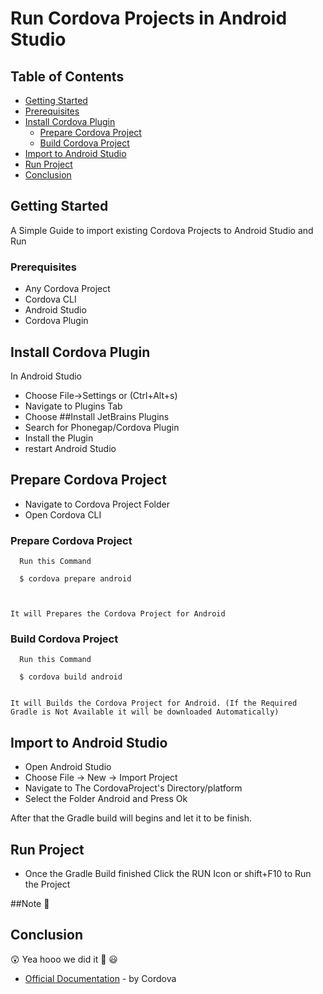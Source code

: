 # Run Cordova Projects in Android Studio

## Table of Contents
  * [Getting Started](#getting-started)
  * [Prerequisites](#prerequisites)
  * [Install Cordova Plugin](#install-cordova-plugin)
      * [Prepare Cordova Project](#prepare-Cordova-Project)
      * [Build Cordova Project](#build-cordova-project)
  * [Import to Android Studio](#import-to-android-studio)
  * [Run Project](#run-project)
  * [Conclusion](#conclusion)

## Getting Started               
  
  A Simple Guide to import existing Cordova Projects to Android Studio and Run 

### Prerequisites

* Any Cordova Project
* Cordova CLI
* Android Studio
* Cordova Plugin

## Install Cordova Plugin

In Android Studio 

   * Choose File->Settings or (Ctrl+Alt+s) 
   * Navigate to Plugins Tab
   * Choose ##Install JetBrains Plugins
   * Search for Phonegap/Cordova Plugin
   * Install the Plugin
   * restart Android Studio

## Prepare Cordova Project
   
   * Navigate to Cordova Project Folder
   * Open Cordova CLI
   
   ### Prepare Cordova Project

      Run this Command 
  
      $ cordova prepare android
    
      
   
    It will Prepares the Cordova Project for Android

   
   ### Build Cordova Project

      Run this Command 

      $ cordova build android
     

    It will Builds the Cordova Project for Android. (If the Required Gradle is Not Available it will be downloaded Automatically)


## Import to Android Studio

   * Open Android Studio
   * Choose File -> New -> Import Project
   * Navigate to The CordovaProject's Directory/platform
   * Select the Folder Android and Press Ok

   After that the Gradle build will begins and let it to be finish. 

## Run Project

   * Once the Gradle Build finished Click the RUN Icon or shift+F10 to Run the Project

  ##Note :no_entry_sign: 

## Conclusion
   
   :astonished: Yea hooo we did it  :raised_hands:  :smiley: 

* [Official Documentation](https://cordova.apache.org/docs/en/latest/guide/platforms/android/#opening-a-project-in-android-studio) - by Cordova

